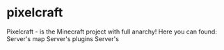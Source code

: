 # pixelcraft
Pixelcraft - is the Minecraft project with full anarchy!
  Here you can found:
    Server's map
    Server's plugins
    Server's 
